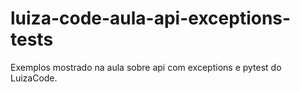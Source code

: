 # luiza-code-aula-api-exceptions-tests
Exemplos mostrado na aula sobre api com exceptions e pytest do LuizaCode.
